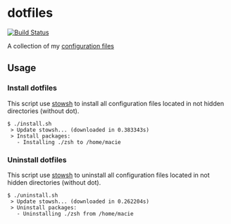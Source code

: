 # dotfiles

[![Build Status](https://travis-ci.org/macie/dotfiles.svg?branch=master)](https://travis-ci.org/macie/dotfiles)

A collection of my [configuration files](http://dotfiles.github.io/)

## Usage

### Install dotfiles

This script use [stowsh](https://github.com/williamsmj/stowsh) to install all configuration files located in not hidden directories (without dot).

```shell
$ ./install.sh
 > Update stowsh... (downloaded in 0.383343s)
 > Install packages:
   - Installing ./zsh to /home/macie
```

### Uninstall dotfiles

This script use [stowsh](https://github.com/williamsmj/stowsh) to uninstall all configuration files located in not hidden directories (without dot).

```shell
$ ./uninstall.sh
 > Update stowsh... (downloaded in 0.262204s)
 > Uninstall packages:
   - Uninstalling ./zsh from /home/macie
```
